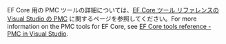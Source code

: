 <span data-ttu-id="24c88-101">EF Core 用の PMC ツールの詳細については、[EF Core ツール リファレンスの Visual Studio の PMC](/ef/core/miscellaneous/cli/powershell) に関するページを参照してください。</span><span class="sxs-lookup"><span data-stu-id="24c88-101">For more information on the PMC tools for EF Core, see [EF Core tools reference - PMC in Visual Studio](/ef/core/miscellaneous/cli/powershell).</span></span>